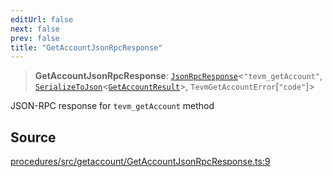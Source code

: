 ```yaml
---
editUrl: false
next: false
prev: false
title: "GetAccountJsonRpcResponse"
---
```


> **GetAccountJsonRpcResponse**: [`JsonRpcResponse`](/reference/tevm/jsonrpc/type-aliases/jsonrpcresponse/)\<`"tevm_getAccount"`, [`SerializeToJson`](/reference/tevm/procedures/type-aliases/serializetojson/)\<[`GetAccountResult`](/reference/tevm/actions/type-aliases/getaccountresult/)\>, `TevmGetAccountError`\[`"code"`\]\>

JSON-RPC response for `tevm_getAccount` method

## Source

[procedures/src/getaccount/GetAccountJsonRpcResponse.ts:9](https://github.com/evmts/tevm-monorepo/blob/main/packages/procedures/src/getaccount/GetAccountJsonRpcResponse.ts#L9)
